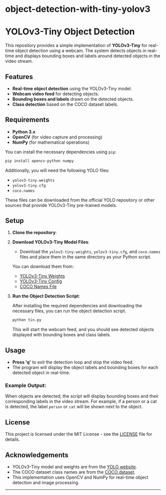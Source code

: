 # object-detection-with-tiny-yolov3

# YOLOv3-Tiny Object Detection

This repository provides a simple implementation of **YOLOv3-Tiny** for real-time object detection using a webcam. The system detects objects in real-time and displays bounding boxes and labels around detected objects in the video stream.

## Features
- **Real-time object detection** using the YOLOv3-Tiny model.
- **Webcam video feed** for detecting objects.
- **Bounding boxes and labels** drawn on the detected objects.
- **Class detection** based on the COCO dataset labels.

## Requirements

- **Python 3.x**
- **OpenCV** (for video capture and processing)
- **NumPy** (for mathematical operations)

You can install the necessary dependencies using `pip`:

```bash
pip install opencv-python numpy
```

Additionally, you will need the following YOLO files:
- `yolov3-tiny.weights`
- `yolov3-tiny.cfg`
- `coco.names`

These files can be downloaded from the official YOLO repository or other sources that provide YOLOv3-Tiny pre-trained models.

## Setup

1. **Clone the repository**:

2. **Download YOLOv3-Tiny Model Files**:
    - Download the `yolov3-tiny.weights`, `yolov3-tiny.cfg`, and `coco.names` files and place them in the same directory as your Python script.

    You can download them from:
    - [YOLOv3-Tiny Weights](https://pjreddie.com/media/files/yolov3-tiny.weights)
    - [YOLOv3-Tiny Config](https://github.com/pjreddie/darknet/blob/master/cfg/yolov3-tiny.cfg)
    - [COCO Names File](https://github.com/pjreddie/darknet/blob/master/data/coco.names)

3. **Run the Object Detection Script**:

    After installing the required dependencies and downloading the necessary files, you can run the object detection script.

    ```bash
    python tin.py
    ```

    This will start the webcam feed, and you should see detected objects displayed with bounding boxes and class labels.

## Usage

- **Press 'q'** to exit the detection loop and stop the video feed.
- The program will display the object labels and bounding boxes for each detected object in real-time.

### Example Output:
When objects are detected, the script will display bounding boxes and their corresponding labels in the video stream. For example, if a person or a cat is detected, the label `person` or `cat` will be shown next to the object.

## License

This project is licensed under the MIT License - see the [LICENSE](LICENSE) file for details.

## Acknowledgements

- YOLOv3-Tiny model and weights are from the [YOLO website](https://pjreddie.com/darknet/yolo/).
- The COCO dataset class names are from the [COCO dataset](http://cocodataset.org/).
- This implementation uses OpenCV and NumPy for real-time object detection and image processing.

---

